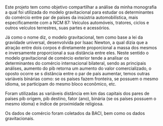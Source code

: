 Este projeto tem como objetivo compartilhar a análise da minha monografia
a qual foi utilizada do modelo gravitacional para estudar os determinantes do 
comércio entre par de países da insústria automobilística, mais especificamente
com a NCM 87: Veículos automóveis, tratores, ciclos e outros veículos terrestres,
suas partes e acessórios.

Já como o nome diz, o modelo gravitacional, tem como base a lei da gravidade universal,
desenvolvida por Isaac Newton, a qual dizia que a atração entre dois corpos é diretamente
proporcional a massa dos mesmos e inversamente proporcional a sua distância entre eles.
Neste sentido o modelo gravitacional de comércio exterior tende a analisar os determinantes 
do comércio internacional bilateral, sendo as principais análises, aumento do pib retorna
um aumento do valor comercializado, o oposto ocorre se s distância entre o par de país aumentar,
temos outras variáveis binárias como: se os países fazem fronteira, se possuem o mesmo idioma,
se participam do mesmo bloco econômico, etc.

Foram utilizadas as variáveis distância em km
das capitais dos pares de países pib origem, pib destino, fator (ano),
binária (se os países possuem o mesmo idoma) e índice de proximidade religiosa.

Os dados de comércio foram coletados da BACI, bem como os dados gravitacionais.

